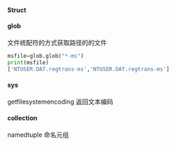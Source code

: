 #### Struct

#### glob

文件统配符的方式获取路径的的文件

```python
msfile=glob.glob("*-ms")
print(msfile)
['NTUSER.DAT.regtrans-ms','NTUSER.DAT.regtrans-ms']
```

#### sys

getfilesystemencoding 返回文本编码

#### collection

namedtuple 命名元组